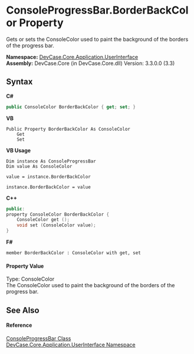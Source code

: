 # ConsoleProgressBar.BorderBackColor Property 
 

Gets or sets the ConsoleColor used to paint the background of the borders of the progress bar.

**Namespace:**&nbsp;<a href="N_DevCase_Core_Application_UserInterface">DevCase.Core.Application.UserInterface</a><br />**Assembly:**&nbsp;DevCase.Core (in DevCase.Core.dll) Version: 3.3.0.0 (3.3)

## Syntax

**C#**<br />
``` C#
public ConsoleColor BorderBackColor { get; set; }
```

**VB**<br />
``` VB
Public Property BorderBackColor As ConsoleColor
	Get
	Set
```

**VB Usage**<br />
``` VB Usage
Dim instance As ConsoleProgressBar
Dim value As ConsoleColor

value = instance.BorderBackColor

instance.BorderBackColor = value
```

**C++**<br />
``` C++
public:
property ConsoleColor BorderBackColor {
	ConsoleColor get ();
	void set (ConsoleColor value);
}
```

**F#**<br />
``` F#
member BorderBackColor : ConsoleColor with get, set

```


#### Property Value
Type: ConsoleColor<br />The ConsoleColor used to paint the background of the borders of the progress bar.

## See Also


#### Reference
<a href="T_DevCase_Core_Application_UserInterface_ConsoleProgressBar">ConsoleProgressBar Class</a><br /><a href="N_DevCase_Core_Application_UserInterface">DevCase.Core.Application.UserInterface Namespace</a><br />